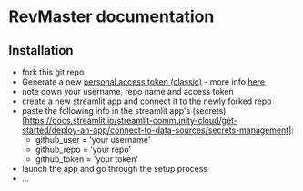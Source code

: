 # RevMaster documentation

## Installation
- fork this git repo
- Generate a new [personal access token (classic)](https://github.com/settings/tokens) - more info [here](https://docs.github.com/en/authentication/keeping-your-account-and-data-secure/creating-a-personal-access-token)
- note down your username, repo name and access token 
- create a new streamlit app and connect it to the newly forked repo
- paste the following info in the streamlit app's (secrets)[https://docs.streamlit.io/streamlit-community-cloud/get-started/deploy-an-app/connect-to-data-sources/secrets-management]:
  - github_user = 'your username'
  - github_repo = 'your repo'
  - github_token = 'your token'
- launch the app and go through the setup process
- ...
